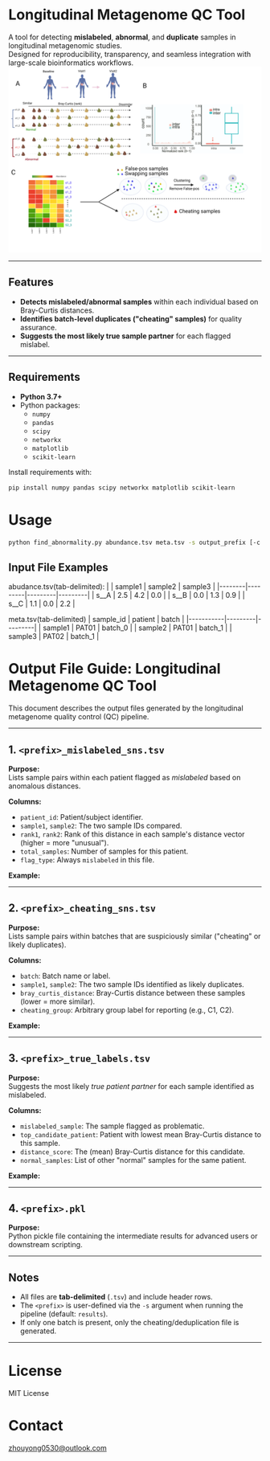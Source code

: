 # Longitudinal Metagenome QC Tool

A tool for detecting **mislabeled**, **abnormal**, and **duplicate** samples in longitudinal metagenomic studies.  
Designed for reproducibility, transparency, and seamless integration with large-scale bioinformatics workflows.
![A introduction of the method](Figure1.png)

---

## Features

- **Detects mislabeled/abnormal samples** within each individual based on Bray-Curtis distances.
- **Identifies batch-level duplicates ("cheating" samples)** for quality assurance.
- **Suggests the most likely true sample partner** for each flagged mislabel.

---

## Requirements

- **Python 3.7+**
- Python packages:
  - `numpy`
  - `pandas`
  - `scipy`
  - `networkx`
  - `matplotlib`
  - `scikit-learn`

Install requirements with:
```bash
pip install numpy pandas scipy networkx matplotlib scikit-learn
```

# Usage
```bash
python find_abnormality.py abundance.tsv meta.tsv -s output_prefix [-c 0.3]
```

## Input File Examples
abudance.tsv(tab-delimited):
|        | sample1 | sample2 | sample3 |
|--------|---------|---------|---------|
| s__A   |   2.5   |   4.2   |   0.0   |
| s__B   |   0.0   |   1.3   |   0.9   |
| s__C   |   1.1   |   0.0   |   2.2   |

meta.tsv(tab-delimited)
| sample_id | patient | batch   |
|-----------|---------|---------|
| sample1   | PAT01   | batch_0 |
| sample2   | PAT01   | batch_1 |
| sample3   | PAT02   | batch_1 |



# Output File Guide: Longitudinal Metagenome QC Tool

This document describes the output files generated by the longitudinal metagenome quality control (QC) pipeline.

---

## 1. `<prefix>_mislabeled_sns.tsv`

**Purpose:**  
Lists sample pairs within each patient flagged as *mislabeled* based on anomalous distances.

**Columns:**
- `patient_id`: Patient/subject identifier.
- `sample1`, `sample2`: The two sample IDs compared.
- `rank1`, `rank2`: Rank of this distance in each sample's distance vector (higher = more "unusual").
- `total_samples`: Number of samples for this patient.
- `flag_type`: Always `mislabeled` in this file.

**Example:**


---

## 2. `<prefix>_cheating_sns.tsv`

**Purpose:**  
Lists sample pairs within batches that are suspiciously similar ("cheating" or likely duplicates).

**Columns:**
- `batch`: Batch name or label.
- `sample1`, `sample2`: The two sample IDs identified as likely duplicates.
- `bray_curtis_distance`: Bray-Curtis distance between these samples (lower = more similar).
- `cheating_group`: Arbitrary group label for reporting (e.g., C1, C2).

**Example:**

---

## 3. `<prefix>_true_labels.tsv`

**Purpose:**  
Suggests the most likely *true patient partner* for each sample identified as mislabeled.

**Columns:**
- `mislabeled_sample`: The sample flagged as problematic.
- `top_candidate_patient`: Patient with lowest mean Bray-Curtis distance to this sample.
- `distance_score`: The (mean) Bray-Curtis distance for this candidate.
- `normal_samples`: List of other "normal" samples for the same patient.

**Example:**


---

## 4. `<prefix>.pkl`

**Purpose:**  
Python pickle file containing the intermediate results for advanced users or downstream scripting.

---

## Notes

- All files are **tab-delimited** (`.tsv`) and include header rows.
- The `<prefix>` is user-defined via the `-s` argument when running the pipeline (default: `results`).
- If only one batch is present, only the cheating/deduplication file is generated.

---

# License
MIT License

# Contact
zhouyong0530@outlook.com

